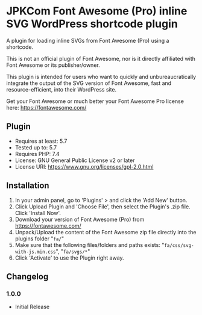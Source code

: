 JPKCom Font Awesome (Pro) inline SVG WordPress shortcode plugin
===

A plugin for loading inline SVGs from Font Awesome (Pro) using a shortcode.

This is not an official plugin of Font Awesome, nor is it directly affiliated with Font Awesome or its publisher/owner.

This plugin is intended for users who want to quickly and unbureaucratically integrate the output of the SVG version of Font Awesome, fast and resource-efficient, into their WordPress site.

Get your Font Awesome or much better your Font Awesome Pro license here: https://fontawesome.com/

## Plugin

- Requires at least: 5.7
- Tested up to: 5.7
- Requires PHP: 7.4
- License: GNU General Public License v2 or later
- License URI: https://www.gnu.org/licenses/gpl-2.0.html


## Installation

1. In your admin panel, go to 'Plugins' > and click the 'Add New' button.
2. Click Upload Plugin and 'Choose File', then select the Plugin's .zip file. Click 'Install Now'.
3. Download your version of Font Awesome (Pro) from https://fontawesome.com/
4. Unpack/Upload the content of the Font Awesome zip file directly into the plugins folder "`fa/`"
5. Make sure that the following files/folders and paths exists: "`fa/css/svg-with-js.min.css`", "`fa/svgs/*`"
6. Click 'Activate' to use the Plugin right away.

## Changelog ##

### 1.0.0 ###
* Initial Release